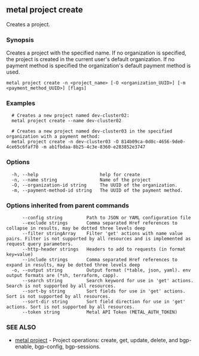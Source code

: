 ## metal project create

Creates a project.

### Synopsis

Creates a project with the specified name. If no organization is specified, the project is created in the current user's default organization. If no payment method is specified the organization's default payment method is used.

```
metal project create -n <project_name> [-O <organization_UUID>] [-m <payment_method_UUID>] [flags]
```

### Examples

```
  # Creates a new project named dev-cluster02: 
  metal project create --name dev-cluster02
  
  # Creates a new project named dev-cluster03 in the specified organization with a payment method:
  metal project create -n dev-cluster03 -O 814b09ca-0d0c-4656-9de0-4ce65c6faf70 -m ab1fbdaa-8b25-4c3e-8360-e283852e3747
```

### Options

```
  -h, --help                       help for create
  -n, --name string                Name of the project
  -O, --organization-id string     The UUID of the organization.
  -m, --payment-method-id string   The UUID of the payment method.
```

### Options inherited from parent commands

```
      --config string         Path to JSON or YAML configuration file
      --exclude strings       Comma separated Href references to collapse in results, may be dotted three levels deep
      --filter stringArray    Filter 'get' actions with name value pairs. Filter is not supported by all resources and is implemented as request query parameters.
      --http-header strings   Headers to add to requests (in format key=value)
      --include strings       Comma separated Href references to expand in results, may be dotted three levels deep
  -o, --output string         Output format (*table, json, yaml). env output formats are (*sh, terraform, capp).
      --search string         Search keyword for use in 'get' actions. Search is not supported by all resources.
      --sort-by string        Sort fields for use in 'get' actions. Sort is not supported by all resources.
      --sort-dir string       Sort field direction for use in 'get' actions. Sort is not supported by all resources.
      --token string          Metal API Token (METAL_AUTH_TOKEN)
```

### SEE ALSO

* [metal project](metal_project.md)	 - Project operations: create, get, update, delete, and bgp-enable, bgp-config, bgp-sessions.

